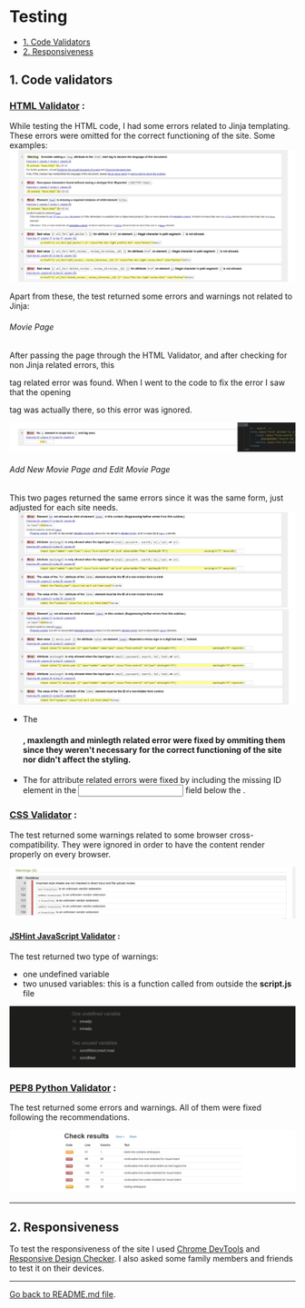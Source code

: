 # Testing

- <a href="#1">1. Code Validators</a>
- <a href="#2">2. Responsiveness</a>

<span id="#1"></span>
## 1. Code validators

### [HTML Validator](https://validator.w3.org/) : 
While testing the HTML code, I had some errors related to Jinja templating. These errors were omitted for the correct functioning of the site. Some examples:
![](readme-files/html-jinja.jpg)

Apart from these, the test returned some errors and warnings not related to Jinja: 

###### Movie Page
After passing the page through the HTML Validator, and after checking for non Jinja related errors, this <p> tag related error was found. 
When I went to the code to fix the error I saw that the opening <p> tag was actually there, so this error was ignored.

![](readme-files/html-movies.jpg)

###### Add New Movie Page and Edit Movie Page
This two pages returned the same errors since it was the same form, just adjusted for each site needs.
![](readme-files/html-addmovie.jpg)
![](readme-files/html-editmovie.jpg)

- The <h4>, maxlength and minlegth related error were fixed by ommiting them since they weren't necessary for the correct functioning of the site nor didn't affect the styling.
- The for attribute related errors were fixed by including the missing ID element in the <input> field below the <labels>.

### [CSS Validator](https://jigsaw.w3.org/css-validator/) : 

The test returned some warnings related to some browser cross-compatibility. They were ignored in order to have the content render properly on every browser.

![](readme-files/css-warning.jpg)

#### [JSHint JavaScript Validator](https://jshint.com/) :
The test returned two type of warnings:
- one undefined variable 
- two unused variables: this is a function called from outside the **script.js** file

![](readme-files/js-validator.jpg)

### [PEP8 Python Validator](http://pep8online.com/) : 
The test returned some errors and warnings. All of them were fixed following the recommendations.

![](readme-files/python-validator.jpg)

---

<span id="#2"></span>
## 2. Responsiveness
To test the responsiveness of the site I used [Chrome DevTools](https://developers.google.com/web/tools/chrome-devtools) and [Responsive Design Checker](https://www.responsivedesignchecker.com/).
I also asked some family members and friends to test it on their devices.




---

[Go back to README.md file](README.md).